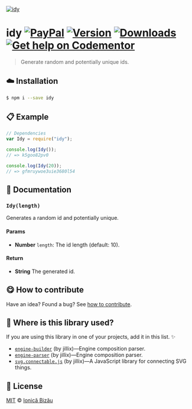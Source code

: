 
[![idy](http://i.imgur.com/tVtnd3Y.png)](#)

# idy [![PayPal](https://img.shields.io/badge/%24-paypal-f39c12.svg)][paypal-donations] [![Version](https://img.shields.io/npm/v/idy.svg)](https://www.npmjs.com/package/idy) [![Downloads](https://img.shields.io/npm/dt/idy.svg)](https://www.npmjs.com/package/idy) [![Get help on Codementor](https://cdn.codementor.io/badges/get_help_github.svg)](https://www.codementor.io/johnnyb?utm_source=github&utm_medium=button&utm_term=johnnyb&utm_campaign=github)

> Generate random and potentially unique ids.

## :cloud: Installation

```sh
$ npm i --save idy
```


## :clipboard: Example



```js
// Dependencies
var Idy = require("idy");

console.log(Idy());
// => k5goo82pv0

console.log(Idy(20));
// => gfmruywoe3uie3680l54
```

## :memo: Documentation


### `Idy(length)`
Generates a random id and potentially unique.

#### Params
- **Number** `length`: The id length (default: 10).

#### Return
- **String** The generated id.



## :yum: How to contribute
Have an idea? Found a bug? See [how to contribute][contributing].

## :dizzy: Where is this library used?
If you are using this library in one of your projects, add it in this list. :sparkles:


 - [`engine-builder`](https://github.com/IonicaBizau/engine-parser) (by jillix)—Engine composition parser.
 - [`engine-parser`](https://github.com/IonicaBizau/engine-parser) (by jillix)—Engine composition parser.
 - [`svg.connectable.js`](https://github.com/jillix/svg.connectable.js) (by jillix)—A JavaScript library for connecting SVG things.

## :scroll: License

[MIT][license] © [Ionică Bizău][website]

[paypal-donations]: https://www.paypal.com/cgi-bin/webscr?cmd=_s-xclick&hosted_button_id=RVXDDLKKLQRJW
[donate-now]: http://i.imgur.com/6cMbHOC.png

[license]: http://showalicense.com/?fullname=Ionic%C4%83%20Biz%C4%83u%20%3Cbizauionica%40gmail.com%3E%20(http%3A%2F%2Fionicabizau.net)&year=2015#license-mit
[website]: http://ionicabizau.net
[contributing]: /CONTRIBUTING.md
[docs]: /DOCUMENTATION.md
